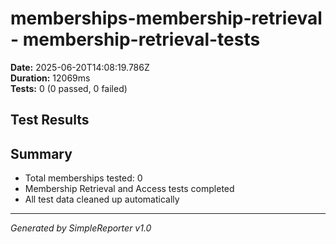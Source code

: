 # memberships-membership-retrieval - membership-retrieval-tests

**Date:** 2025-06-20T14:08:19.786Z  
**Duration:** 12069ms  
**Tests:** 0 (0 passed, 0 failed)

## Test Results



## Summary

- Total memberships tested: 0
- Membership Retrieval and Access tests completed
- All test data cleaned up automatically

---
*Generated by SimpleReporter v1.0*
